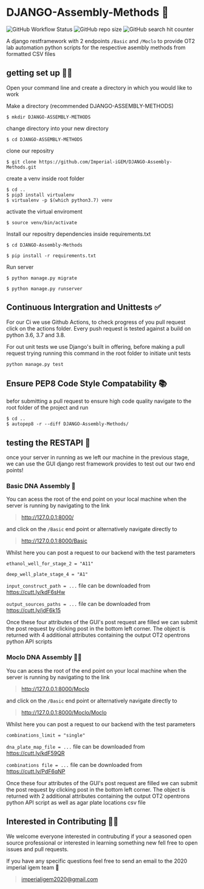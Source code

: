 # DJANGO-Assembly-Methods 🔬

![GitHub Workflow Status](https://img.shields.io/github/workflow/status/Imperial-iGEM/DJANGO-Assembly-Methods/Django%20CI)
![GitHub repo size](https://img.shields.io/github/repo-size/Imperial-iGEM/DJANGO-Assembly-Methods)
![GitHub search hit counter](https://img.shields.io/github/search/Imperial-iGEM/DJANGO-Assembly-Methods/goto)

A django restframework with 2 endpoints `/Basic` and `/Moclo` to provide OT2 lab automation python scripts for the respective asembly methods from formatted CSV files

## getting set up 👨‍💻

Open your command line and create a directory in which you would like to work

Make a directory (recommended DJANGO-ASSEMBLY-METHODS)

`$ mkdir DJANGO-ASSEMBLY-METHODS`

change directory into your new directory

`$ cd DJANGO-ASSEMBLY-METHODS`

clone our repositry

`$ git clone https://github.com/Imperial-iGEM/DJANGO-Assembly-Methods.git`

create a venv inside root folder
```
$ cd ..
$ pip3 install virtualenv
$ virtualenv -p $(which python3.7) venv
```

activate the virtual enviroment

`$ source venv/bin/activate`

Install our repositry dependencies inside requirements.txt

`$ cd DJANGO-Assembly-Methods`

`$ pip install -r requirements.txt`

Run server

`$ python manage.py migrate`

`$ python manage.py runserver`

## Continuous Intergration and Unittests ✅

For our Ci we use Github Actions, to check progress of you pull request click on the actions folder. Every push request is tested against a build on python 3.6, 3.7 and 3.8.

For out unit tests we use Django's built in offering, before making a pull request trying running this command in the root folder to initiate unit tests

`python manage.py test`

## Ensure PEP8 Code Style Compatability 📚

befor submitting a pull request to ensure high code quality navigate to the root folder of the project and run

```
$ cd ..
$ autopep8 -r --diff DJANGO-Assembly-Methods/
```
## testing the RESTAPI 🧬

once your server in running as we left our machine in the previous stage, we can use the GUI django rest framework provides to test out our two end points!

### Basic DNA Assembly 🦠
You can acess the root of the end point on your local machine when the server is running by navigating to the link
> http://127.0.0.1:8000/

and click on the `/Basic` end point or alternatively navigate directly to
> http://127.0.0.1:8000/Basic

Whilst here you can post a request to our backend with the test parameters

`ethanol_well_for_stage_2 = "A11"`

`deep_well_plate_stage_4 = "A1"`

`input_construct_path = ...` file can be downloaded from https://cutt.ly/kdF6sHw

`output_sources_paths = ...` file can be downloaded from https://cutt.ly/jdF6k15

Once these four attributes of the GUI's post request are filled we can submit the post request by clicking post in the bottom left corner. The object is returned with 4 additional attributes containing the output OT2 opentrons python API scripts

### Moclo DNA Assembly 🧑‍🔬
You can acess the root of the end point on your local machine when the server is running by navigating to the link
> http://127.0.0.1:8000/Moclo

and click on the `/Basic` end point or alternatively navigate directly to
> http://127.0.0.1:8000/Moclo/Moclo

Whilst here you can post a request to our backend with the test parameters

`combinations_limit = "single"`

`dna_plate_map_file = ...` file can be downloaded from https://cutt.ly/kdF59QR

`combinations file = ...` file can be downloaded from https://cutt.ly/PdF6qNP

Once these four attributes of the GUI's post request are filled we can submit the post request by clicking post in the bottom left corner. The object is returned with 2 additional attributes containing the output OT2 opentrons python API script as well as agar plate locations csv file

## Interested in Contributing 🤔💡

We welcome everyone interested in contrubuting if your a seasoned open source professional or interested in learning something new fell free to open issues and pull requests.

If you have any specific questions feel free to send an email to the 2020 imperial igem team 🚀
> imperialigem2020@gmail.com


